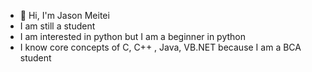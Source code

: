 - 👋 Hi, I'm Jason Meitei
- I am still a student
- I am interested in python but I am a beginner in python
- I know core concepts of C, C++ , Java, VB.NET because I am a BCA student

<!---
jasonmeitei/jasonmeitei is a ✨ special ✨ repository because its `README.md` (this file) appears on your GitHub profile.
You can click the Preview link to take a look at your changes.
--->
